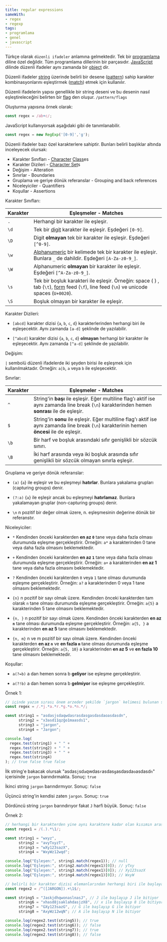 ```yaml
---
title: regular expressions
sameWith:
- regex
- regexp
tags:
- programlama
- genel
- javascript
---
```


Türkçe olarak `düzenli ifadeler` anlamına gelmektedir. Tek bir [programlama](/k/programlama) diline özel değildir. Tüm programlama dillerinin bir parçasıdır. [JavaScript](/k/javascript) dilinde düzenli ifadeler aynı zamanda bir [object](/object) dir.

Düzenli ifadeler [string](/string) üzerinde belirli bir desene ([pattern](/pattern)) sahip karakter kombinasyonlarını eşleştirmek ([match](/match)) etmek için kullanılır.

Düzenli ifadelerin yapısı genellikle bir string deseni ve bu desenin nasıl eşleştireleceğini belirten bir [flag](/flag) den oluşur. `/pattern/flags`

Oluşturma yapısına örnek olarak:

```js
const regex = /ab+c/;
```

JavaScript kullanıyorsak aşağıdaki gibi de tanımlanabilir.

```js
const regex = new RegExp('[0-9]','g');
```

Düzenli ifadeler bazı özel karakterlere sahiptir. Bunları belirli başlıklar altında inceleyecek olursak:

- Karakter Sınıfları - [Character](/char) [Class](/class)es 
- Karakter Dizileri - [Character Set](/character-set)s 
- Değişim - Alteration 
- Sınırlar - Boundaries 
- Gruplama ve geriye dönük referanslar - Grouping and back references 
- Niceleyiciler - Quantifiers
- Koşullar - Assertions 

Karakter Sınıfları:

| Karakter   | Eşleşmeler - Matches     | 
| ---        | ---      | 
| `.`     | Herhangi bir karakter ile eşleşir. |
| `\d`    | Tek bir [digit](/digit) karakter ile eşleşir. Eşdeğeri `[0-9]`. |
| `\D`    | Digit **olmayan** tek bir karakter ile eşleşir. Eşdeğeri `[^0-9]`. |
| `\w`    | [Alphanumeric](/alphanumeric) bir kelimede tek bir karakter ile eşleşir. Bunlara `_` de dahildir. Eşdeğeri `[A-Za-z0-9_]`. |
| `\W`    | Alphanumeric **olmayan** bir karakter ile eşleşir. Eşdeğeri `[^A-Za-z0-9_]`. |
| `\s`    | Tek bir boşluk karakteri ile eşleşir. Örneğin: space ( ) , tab (`\t`), [form](/form) feed (`\f`), line feed (`\n`) ve unicode spaces (`U+0020`). |
| `\S`    | Boşluk olmayan bir karakter ile eşleşir. |

Karakter Dizileri:

- `[abcd]` karakter dizisi {`a`, `b`, `c`, `d`} karakterlerinden herhangi biri ile eşleşecektir. Aynı zamanda `[a-d]` şeklinde de yazılabilir.

- `[^abcd]` karakter dizisi {`a`, `b`, `c`, `d`} **olmayan** herhangi bir karakter ile eşleşecektir. Aynı zamanda `[^a-d]` şeklinde de yazılabilir.

Değişim:

`|` sembolü düzenli ifadelerde iki şeyden birisi ile eşleşmek için kullanılmaktadır. Örneğin: `a|b`, `a` veya `b` ile eşleşecektir.

Sınırlar:

| Karakter   | Eşleşmeler - Matches     | 
| ---        | ---      | 
| `^`     | String'in **başı** ile eşleşir. Eğer multiline flag'ı aktif ise aynı zamanda line break (`\n`) karakterinden hemen **sonrası** ile de eşleşir. |
| `$`     | String'in **sonu** ile eşleşir. Eğer multiline flag'ı aktif ise aynı zamanda line break (`\n`) karakterinin hemen **öncesi** ile de eşleşir. |
| `\b`    | Bir harf ve boşluk arasındaki sıfır genişlikli bir sözcük sınırı. |
| `\B`    | İki harf arasında veya iki boşluk arasında sıfır genişlikli bir sözcük olmayan sınırla eşleşir. |

Gruplama ve geriye dönük referanslar:

- `(a)` {`a`} ile eşleşir ve bu eşleşmeyi **hatırlar**. Bunlara yakalama grupları (capturing groups) denir.

- `(?:a)` {`a`} ile eşleşir ancak bu eşleşmeyi **hatırlamaz**. Bunlara yakalamayan gruplar (non-capturing groups) denir.

- `\n` n pozitif bir değer olmak üzere, n. eşleşmesinin değerine dönük bir referanstır.

Niceleyiciler:

- `*` Kendinden önceki karakterden **en az `0`** tane veya daha fazla olması durumunda eşleşme gerçekleştirir. Örneğin: `a*` a karakterinden 0 tane veya daha fazla olmasını beklemektedir.

- `+` Kendinden önceki karakterden **en az `1`** tane veya daha fazla olması durumunda eşleşme gerçekleştirir. Örneğin: `a+` a karakterinden **en az 1** tane veya daha fazla olmasını beklemektedir.

- `?` Kendinden önceki karakterden `0` veya `1` tane olması durumunda eşleşme gerçekleştirir. Örneğin: `a?` a karakterinden 0 veya 1 tane olmasını beklemektedir.

- `{n}` n pozitif bir sayı olmak üzere. Kendinden önceki karakterden tam olarak `n` tane olması durumunda eşleşme gerçekleştirir. Örneğin: `a{5}` a karakterinden 5 tane olmasını beklemektedir.

- `{n, }` n pozitif bir sayı olmak üzere. Kendinden önceki karakterden **en az `n`** tane olması durumunda eşleşme gerçekleştirir. Örneğin: `a{5, }` a karakterinden **en az 5** tane olmasını beklemektedir.

- `{n, m}` n ve m pozitif bir sayı olmak üzere. Kendinden önceki karakterden **en az `n`** ve **en fazla `m`** tane olması durumunda eşleşme gerçekleştirir. Örneğin: `a{5, 10}` a karakterinden **en az 5** ve **en fazla 10** tane olmasını beklemektedir.

Koşullar:

- `a(?=b)` a dan hemen sonra b **geliyor** ise eşleşme gerçekleştirir.

- `a(?!b)` a dan hemen sonra b **gelmiyor** ise eşleşme gerçekleştirir.

Örnek 1:

```js
// içinde yazım sırası önem arzeder şekilde `jargon` kelimesi bulunan string'leri arayalım. 
const regex = /.*j.*a.*r.*g.*o.*n.*/;

const string1 = "asdasjsdaqwdasrasdasgasdasdaoasdasdn",
      string2 = "x3asd11qzğo1maasds1",
      string3 = "jargon",
      string4 = "Jargon";

console.log(
  regex.test(string1) + " " +
  regex.test(string2) + " " +
  regex.test(string3) + " " +
  regex.test(string4)
); // true false true false
```

İlk string'e bakacak olursak "asdas`j`sd`a`qwdas`r`asdas`g`asdasda`o`asdasd`n`" içerisinde `jargon` barındırmakta. Sonuç: `true`

İkinci string `jargon` barındırmıyor. Sonuç: `false`

Üçüncü string'in kendisi zaten `jargon`. Sonuç: `true`

Dördüncü string `jargon` barındırıyor fakat `J` harfi büyük. Sonuç: `false`

Örnek 2:
```js
// herhangi bir karakterden yine aynı karaktere kadar olan kısımın arasında kalan karakterleri match edelim.
const regex1 = /(.).*\1/;

const string1 = "wxyz",
      string2 = "avyTxyzT",
      string3 = "wXy123sazX",
      string4 = "WxyWz12wqd";

console.log("Eşleşen:", string1.match(regex1)); // null
console.log("Eşleşen:", string2.match(regex1)[0]); // yTxy
console.log("Eşleşen:", string3.match(regex1)[0]); // Xy123sazX
console.log("Eşleşen:", string4.match(regex1)[0]); // WxyW

// belirli bir karakter dizisi elemanlarından herhangi biri ile başlayan ve yine aynı karakter ile biten stringleri bulalım.
const regex2 = /^([JARGON]).+\1$/;

const string5 = "JaskjdhqwonaslnasJ", // J ile başlayıp J ile bitiyor
      string6 = "xhasd8jsaklahdasjzX8", // x ile başlayıp 8 ile bitiyor
      string7 = "GXy123sazG", // G ile başlayıp G ile bitiyor
      string8 = "AxyWz12wqN"; // A ile başlayıp N ile bitiyor

console.log(regex2.test(string5)); // true
console.log(regex2.test(string6)); // false
console.log(regex2.test(string7)); // true
console.log(regex2.test(string8)); // false
```